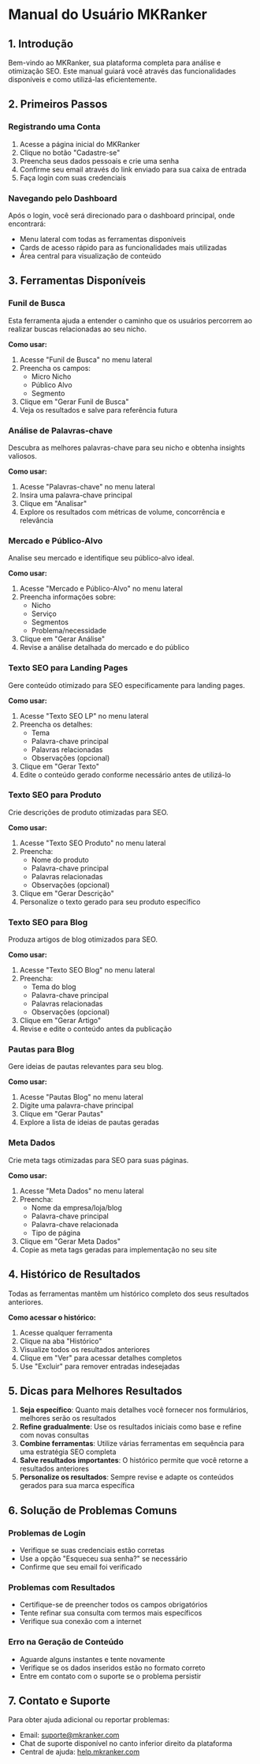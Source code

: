 
# Manual do Usuário MKRanker

## 1. Introdução

Bem-vindo ao MKRanker, sua plataforma completa para análise e otimização SEO. Este manual guiará você através das funcionalidades disponíveis e como utilizá-las eficientemente.

## 2. Primeiros Passos

### Registrando uma Conta

1. Acesse a página inicial do MKRanker
2. Clique no botão "Cadastre-se"
3. Preencha seus dados pessoais e crie uma senha
4. Confirme seu email através do link enviado para sua caixa de entrada
5. Faça login com suas credenciais

### Navegando pelo Dashboard

Após o login, você será direcionado para o dashboard principal, onde encontrará:

- Menu lateral com todas as ferramentas disponíveis
- Cards de acesso rápido para as funcionalidades mais utilizadas
- Área central para visualização de conteúdo

## 3. Ferramentas Disponíveis

### Funil de Busca

Esta ferramenta ajuda a entender o caminho que os usuários percorrem ao realizar buscas relacionadas ao seu nicho.

**Como usar:**
1. Acesse "Funil de Busca" no menu lateral
2. Preencha os campos:
   - Micro Nicho
   - Público Alvo
   - Segmento
3. Clique em "Gerar Funil de Busca"
4. Veja os resultados e salve para referência futura

### Análise de Palavras-chave

Descubra as melhores palavras-chave para seu nicho e obtenha insights valiosos.

**Como usar:**
1. Acesse "Palavras-chave" no menu lateral
2. Insira uma palavra-chave principal
3. Clique em "Analisar"
4. Explore os resultados com métricas de volume, concorrência e relevância

### Mercado e Público-Alvo

Analise seu mercado e identifique seu público-alvo ideal.

**Como usar:**
1. Acesse "Mercado e Público-Alvo" no menu lateral
2. Preencha informações sobre:
   - Nicho
   - Serviço
   - Segmentos
   - Problema/necessidade
3. Clique em "Gerar Análise"
4. Revise a análise detalhada do mercado e do público

### Texto SEO para Landing Pages

Gere conteúdo otimizado para SEO especificamente para landing pages.

**Como usar:**
1. Acesse "Texto SEO LP" no menu lateral
2. Preencha os detalhes:
   - Tema
   - Palavra-chave principal
   - Palavras relacionadas
   - Observações (opcional)
3. Clique em "Gerar Texto"
4. Edite o conteúdo gerado conforme necessário antes de utilizá-lo

### Texto SEO para Produto

Crie descrições de produto otimizadas para SEO.

**Como usar:**
1. Acesse "Texto SEO Produto" no menu lateral
2. Preencha:
   - Nome do produto
   - Palavra-chave principal
   - Palavras relacionadas
   - Observações (opcional)
3. Clique em "Gerar Descrição"
4. Personalize o texto gerado para seu produto específico

### Texto SEO para Blog

Produza artigos de blog otimizados para SEO.

**Como usar:**
1. Acesse "Texto SEO Blog" no menu lateral
2. Preencha:
   - Tema do blog
   - Palavra-chave principal
   - Palavras relacionadas
   - Observações (opcional)
3. Clique em "Gerar Artigo"
4. Revise e edite o conteúdo antes da publicação

### Pautas para Blog

Gere ideias de pautas relevantes para seu blog.

**Como usar:**
1. Acesse "Pautas Blog" no menu lateral
2. Digite uma palavra-chave principal
3. Clique em "Gerar Pautas"
4. Explore a lista de ideias de pautas geradas

### Meta Dados

Crie meta tags otimizadas para SEO para suas páginas.

**Como usar:**
1. Acesse "Meta Dados" no menu lateral
2. Preencha:
   - Nome da empresa/loja/blog
   - Palavra-chave principal
   - Palavra-chave relacionada
   - Tipo de página
3. Clique em "Gerar Meta Dados"
4. Copie as meta tags geradas para implementação no seu site

## 4. Histórico de Resultados

Todas as ferramentas mantêm um histórico completo dos seus resultados anteriores.

**Como acessar o histórico:**
1. Acesse qualquer ferramenta
2. Clique na aba "Histórico"
3. Visualize todos os resultados anteriores
4. Clique em "Ver" para acessar detalhes completos
5. Use "Excluir" para remover entradas indesejadas

## 5. Dicas para Melhores Resultados

1. **Seja específico**: Quanto mais detalhes você fornecer nos formulários, melhores serão os resultados
2. **Refine gradualmente**: Use os resultados iniciais como base e refine com novas consultas
3. **Combine ferramentas**: Utilize várias ferramentas em sequência para uma estratégia SEO completa
4. **Salve resultados importantes**: O histórico permite que você retorne a resultados anteriores
5. **Personalize os resultados**: Sempre revise e adapte os conteúdos gerados para sua marca específica

## 6. Solução de Problemas Comuns

### Problemas de Login
- Verifique se suas credenciais estão corretas
- Use a opção "Esqueceu sua senha?" se necessário
- Confirme que seu email foi verificado

### Problemas com Resultados
- Certifique-se de preencher todos os campos obrigatórios
- Tente refinar sua consulta com termos mais específicos
- Verifique sua conexão com a internet

### Erro na Geração de Conteúdo
- Aguarde alguns instantes e tente novamente
- Verifique se os dados inseridos estão no formato correto
- Entre em contato com o suporte se o problema persistir

## 7. Contato e Suporte

Para obter ajuda adicional ou reportar problemas:
- Email: suporte@mkranker.com
- Chat de suporte disponível no canto inferior direito da plataforma
- Central de ajuda: [help.mkranker.com](http://help.mkranker.com)
